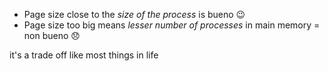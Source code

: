 - Page size close to the *size of the process* is bueno 😉
- Page size too big means *lesser number of processes* in main memory = non bueno 😞

it's a trade off like most things in life 
